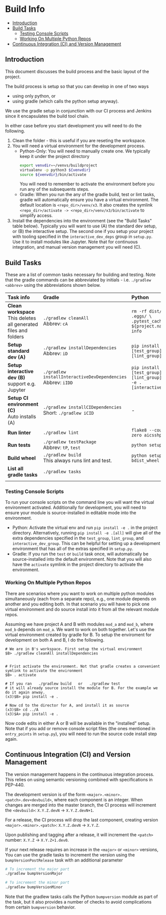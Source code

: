 # Build Info

- [Introduction](#intro)
- [Build Tasks](#build_tasks)
  - [Testing Console Scripts](#console_scripts)
  - [Working On Multiple Python Repos](#multiple_repos)
- [Continuous Integration (CI) and Version Management](#ci)

## Introduction<a name="intro"></a>

This document discusses the build process and the basic layout of the project.

The build process is setup so that you can develop in one of two ways
- using only python, or
- using gradle (which calls the python setup anyway).

We use the gradle setup in conjunction with our CI process and Jenkins since it encapsulates 
the build tool chain.

In either case before you start development you will need to do the following.

1. Clean the folder - this is useful if you are reseting the workspace.
2. You will need a virtual environment for the development process.
    - Python-Only: You will need to manually create one. We typically keep 
    it under the project directory
        ```bash
        export venvdir=~/venvs/buildproject
        virtualenv -p python3 ${venvdir}
        source ${venvdir}/bin/activate
        ```
        You will need to remember to activate the environment before you run
        any of the subsequents steps.
    - Gradle: When you run the any of the gradle build, test or lint tasks, gradle 
    will automatically ensure you have a virtual environment. The default location is 
    `<repo_dir>/venv/x3`. It also creates the symlink 
    `<repo_dir>/activate -> <repo_dir>/venv/x3/bin/activate` to simplify access.
3. Install the dependencies into the environment (see the "Build Tasks" table below). 
Typically you will want to use (A) the standard dev setup, or (B) the interactive setup. 
The second one if you setup your project with tooling specified in the 
`interactive_dev_deps` group in `setup.py`. Use it to install modules like Jupyter.
Note that for continuous integration, and manual version management you will need (C).

## Build Tasks<a name="build_tasks"></a>

These are a list of common tasks necessary for building and testing. Note that the 
gradle commands can be abbreviated by initials - i.e. `./gradlew <abbrev>` using 
the abbreviations shown below.

|Task info|Gradle|Python|
|:---|:---|:---|
|**Clean workspace**<br/>This deletes all generated<br/>files and folders|`./gradlew cleanAll`<br/>Abbrev: `cA`|`rm -rf dist/ build/ .eggs/ \`<br/>`.pytest_cache ${project.name}.egg-info`|
|**Setup standard dev (A)**|`./gradlew installDependencies`<br/>Abbrev: `iD`|`pip install -e .[test_group] -e .[lint_group]`|
|**Setup interactive dev (B)**<br/>support e.g. Jupyter|`./gradlew installInteractiveDevDependencies`<br/>Abbrev: `iIDD`|`pip install -e .[test_group] -e .[lint_group]\`<br/>`-e .[interactive_dev_group]`|
|**Setup CI environment (C)**<br/>Auto installs (A)|`./gradlew installCIDependencies`<br/>Short: `./gradlew iCID`| - |
|**Run linter**|`./gradlew lint`|`flake8 --count --exit-zero aicsshparam`|
|**Run tests**|`./gradlew testPackage`<br/>Abbrev: `tP`, `test`|`python setup.py test`|
|**Build wheel**|`./gradlew build`<br/>This always runs lint and test.|`python setup.py bdist_wheel`|
|**List all gradle tasks**|`./gradlew tasks`||
|||

### Testing Console Scripts<a name="console_scripts"></a>

To run your console scripts on the command line you will want the virtual environment
activated. Additionally for development, you will need to ensure your module is 
source-installed in editable mode into the environment.

- Python: Activate the virtual env and run `pip install -e .` in the project directory. Alternatively, running `pip install -e .[all]` will give all of the extra dependencies specified in the `test_group`, `lint_group`, and `interactive_dev_group`. This can be helpful for setting up a development environment that has all of the extras specified in `setup.py`.
- Gradle: If you run the `test` or `build` task once, will automatically be source-installed 
into the default environment. Note that you will also have the `activate` symlink in the project 
directory to activate the environment.

### Working On Multiple Python Repos<a name="multiple_repos"></a> 

There are scenarios where you want to work on multiple python modules simultaneously (each from a separate repo), 
e.g., one module depends on another and you editing both. In that scenario you will have to pick one virtual environment
and do source install into it from all the relevant module repos.

Assuming we have project A and B with modules `mod_a` and `mod_b`, where `mod_b` depends on `mod_a`. 
We want to work on both together. Let's use the virtual environment created by gradle for B. To setup the enviroment 
for development on both A and B, I do the following.
```
# We are in B's workspace. First setup the virtual environment
$B> ./gradlew cleanAll installDependencies


# Frist activate the environment. Not that gradle creates a convenient symlink to activate the environment
$B> . activate

# If you ran   ./gradlew build   or   ./gradlew test
# it will already source install the module for B. For the example we do it again anway.
(x3)$B> pip install -e .

# Now cd to the director for A, and install it as source
(x3)$B> cd ../A
(x3)$A> pip install -e .
```

Now code edits in either A or B will be available in the "installed" setup. Note that if you add or remove console 
script files (the ones mentioned in `entry_points` in `setup.py`), you will need to run the source code install 
step again.

## Continuous Integration (CI) and Version Management<a name="ci"></a> 

The version management happens in the continuous integration process. This relies on using semantic versioning 
combined with specifications in PEP-440.

The development version is of the form `<major>.<minor>.<patch>.dev<devbuild>`, where each component is an integer. When changes are merged into the master branch, the CI process will increment the `<devbuild>`: `X.Y.Z.devN` -> `X.Y.Z.devN+1`.

For a release, the CI process will drop the last component, creating version `<major>.<minor>.<patch>`: `X.Y.Z.devN` -> `X.Y.Z`. 

Upon publishing and tagging after a release, it will increment the `<patch>` number: `X.Y.Z` -> `X.Y.Z+1.dev0`. 

If your next release requires an increase in the `<major>` or `<minor>` versions, You can use the gradle tasks to increment the
version using the `bumpVersionPostRelease` task with an additional parameter
```bash
# To increment the major part
./gradlew bumpVersionMajor

# To increment the minor part
./gradlew bumpVersionMinor
```

Note that the gradlew tasks calls the Python `bumpversion` module as part of the task, but it also provides a number of checks to avoid complications from certain `bumpversion` behavior.




